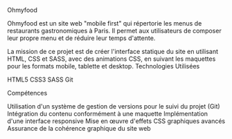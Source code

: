 Ohmyfood

Ohmyfood est un site web "mobile first" qui répertorie les menus de restaurants gastronomiques à Paris. Il permet aux utilisateurs de composer leur propre menu et de réduire leur temps d'attente.

La mission de ce projet est de créer l'interface statique du site en utilisant HTML, CSS et SASS, avec des animations CSS, en suivant les maquettes pour les formats mobile, tablette et desktop. Technologies Utilisées

HTML5
CSS3
SASS
Git

Compétences

Utilisation d'un système de gestion de versions pour le suivi du projet (Git)
Intégration du contenu conformément à une maquette
Implémentation d'une interface responsive
Mise en œuvre d'effets CSS graphiques avancés
Assurance de la cohérence graphique du site web

